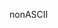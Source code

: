 <span data-ttu-id="9e546-101">non</span><span class="sxs-lookup"><span data-stu-id="9e546-101">ASCII</span></span>